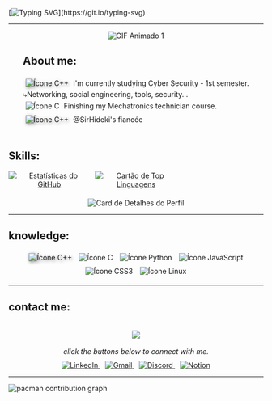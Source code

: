 [![Typing SVG](https://readme-typing-svg.demolab.com?font=Fira+Code&weight=900&duration=5001&pause=1000&color=C71ACF&width=435&lines=Hello+I'm+Gabriela+Bautista;Welcome+to+my+profile!)](https://git.io/typing-svg)
<hr>
<div align="center">
  <img src="https://media1.giphy.com/media/LMcB8XospGZO8UQq87/giphy.gif?cid=6c09b952ytfxc0uwz6o0ypdup7h1e7v8dakljcstqnolmz0k&ep=v1_internal_gif_by_id&rid=giphy.gif&ct=g" alt="GIF Animado 1">
</div>
<div style="text-align: justify; display: flex; justify-content: center;">
  <div>
    <h2>About me:</h2>
     <img src="https://cdn-icons-png.flaticon.com/512/15664/15664269.png" alt="Ícone C++" width="20" style="filter:drop-shadow(2px 2px 3px #888);margin:5px"> I'm currently studying Cyber Security - 1st semester.<br>
    ⤷Networking, social engineering, tools, security... <br>
   <img src="https://cdn-icons-png.flaticon.com/512/11260/11260831.png" alt="Ícone C" width="20" style="margin:5px"> Finishing my Mechatronics technician course.<br>
    <img src="https://cdn-icons-png.flaticon.com/512/146/146457.png" alt="Ícone C++" width="20" style="filter:drop-shadow(2px 2px 3px #888);margin:5px"> @SirHideki's fiancée
  </div>
</div>
<br>
<div><h2>Skills:</h2></div>
<div align="center">
  <div style="display:grid;grid-template-columns:repeat(auto-fit,minmax(150px,1fr));gap:10px;margin-bottom:20px">
    <a href="https://github.com/anuraghazra/github-readme-stats">
      <img src="https://github-readme-stats.vercel.app/api?username=Gabautista&show_icons=true&theme=tokyonight" alt="Estatísticas do GitHub" style="max-width:100%;height:auto">
    </a>
    <a href="https://github.com/anuraghazra/github-readme-stats">
      <img src="https://github-readme-stats.vercel.app/api/top-langs/?username=Gabautista&theme=tokyonight" alt="Cartão de Top Linguagens" style="max-width:100%;height:auto">
    </a>
    <br>
  </div>
  <img src="http://github-profile-summary-cards.vercel.app/api/cards/profile-details?username=Gabautista&theme=tokyonight" alt="Card de Detalhes do Perfil"/>
</div>
<hr>
<div><h2>knowledge:</h2></div>
<div align="center" margin-bottom:20px">
  <img src="https://cdn-icons-png.flaticon.com/512/6132/6132222.png" alt="Ícone C++" width="40" style="filter:drop-shadow(2px 2px 3px #888);margin:5px">
  <img src="https://icongr.am/devicon/c-original.svg?size=128&color=currentColor" alt="Ícone C" width="40" style="margin:5px">
  <img src="https://icongr.am/devicon/python-original.svg?size=128&color=currentColor" alt="Ícone Python" width="40" style="margin:5px">
  <img src="https://icongr.am/devicon/javascript-original.svg?size=128&color=currentColor" alt="Ícone JavaScript" width="40" style="margin:5px">
  <img src="https://icongr.am/devicon/css3-original-wordmark.svg?size=128&color=currentColor" alt="Ícone CSS3" width="40" style="margin:5px">
  <img src="https://icongr.am/devicon/linux-original.svg?size=128&color=currentColor" alt="Ícone Linux" width="40" style="margin:5px">
</div>
<hr>



  <h2>contact me:</h2>
  <br><div align="center">
  <img src="https://media3.giphy.com/media/v1.Y2lkPTc5MGI3NjExcnh6NzJmeXp3MHV4MHppZWlsZHczcWJpYmU2bWE5YWRxM3I4aWwxbSZlcD12MV9pbnRlcm5hbF9naWZfYnlfaWQmY3Q9Zw/fwzWJPb0fgZ5Vhfi2o/giphy.gif" width="350"><br>
  <p style="text-align:center;font-style:italic;margin-bottom:10px">click the buttons below to connect with me.</p>

</div>

  <div align="center" margin-top:20px">
  <a href="https://www.linkedin.com/in/gabrielavieirabautista" target="_blank" style="margin-right:10px">
    <img src="https://img.shields.io/badge/-LinkedIn-%230077B5?style=for-the-badge&logo=linkedin&logoColor=white" alt="LinkedIn">
  </a>
  <a href="mailto:gabriela.vie.bautista@gmail.com" style="margin-right:10px">
    <img src="https://img.shields.io/badge/-Gmail-%23D14836?style=for-the-badge&logo=gmail&logoColor=white" alt="Gmail">
  </a>
  <a href="https://discord.com/users/1327802393899040798" target="_blank" style="margin-right:10px">
    <img src="https://img.shields.io/badge/Discord-%235865F2?style=for-the-badge&logo=discord&logoColor=white" alt="Discord">
  </a>
  <a href="https://www.notion.so/Site-pessoal-d43437a60e544deb8ba46c66ac3f8365?pvs=4" target="_blank">
    <img src="https://img.shields.io/badge/Notion-%23000000?style=for-the-badge&logo=notion&logoColor=white" alt="Notion">
  </a>
  </div>
<hr>
<picture>
  <source media="(prefers-color-scheme: dark)" srcset="https://raw.githubusercontent.com/Gabautista/gabautista/output/pacman-contribution-graph-dark.svg">
  <source media="(prefers-color-scheme: light)" srcset="https://raw.githubusercontent.com/Gabautista/gabautista/output/pacman-contribution-graph.svg">
  <img alt="pacman contribution graph" src="https://raw.githubusercontent.com/Gabautista/gabautista/output/pacman-contribution-graph.svg">
